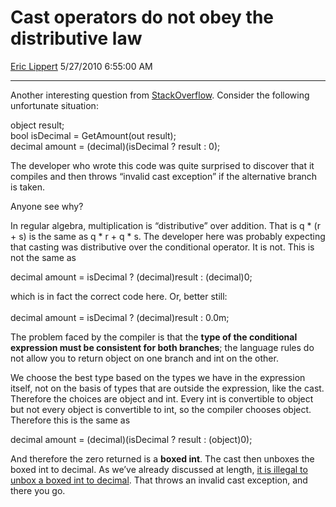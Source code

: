 <div id="page">

# Cast operators do not obey the distributive law

[Eric Lippert](https://social.msdn.microsoft.com/profile/Eric%20Lippert) 5/27/2010 6:55:00 AM

-----

<div id="content">

<div class="mine">

Another interesting question from [StackOverflow](http://stackoverflow.com/questions/1171717/c-conditional-operator). Consider the following unfortunate situation:

<span class="code"> </span>

object result;  
bool isDecimal = GetAmount(out result);  
decimal amount = (decimal)(isDecimal ? result : 0);

The developer who wrote this code was quite surprised to discover that it compiles and then throws “invalid cast exception” if the alternative branch is taken.

Anyone see why?

In regular algebra, multiplication is “distributive” over addition. That is q \* (r + s) is the same as q \* r + q \* s. The developer here was probably expecting that casting was distributive over the conditional operator. It is not. This is not the same as

<span class="code"> </span>

decimal amount = isDecimal ? (decimal)result : (decimal)0;

which is in fact the correct code here. Or, better still:  
<span class="code">  
decimal amount = isDecimal ? (decimal)result : 0.0m;</span>

The problem faced by the compiler is that the **type of the conditional expression must be consistent for both branches**; the language rules do not allow you to return object on one branch and int on the other.

We choose the best type based on the types we have in the expression itself, not on the basis of types that are outside the expression, like the cast. Therefore the choices are object and int. Every int is convertible to object but not every object is convertible to int, so the compiler chooses object. Therefore this is the same as

<span class="code"> </span>

decimal amount = (decimal)(isDecimal ? result : (object)0);

And therefore the zero returned is a **boxed int**. The cast then unboxes the boxed int to decimal. As we’ve already discussed at length, [it is illegal to unbox a boxed int to decimal](http://blogs.msdn.com/ericlippert/archive/2009/03/19/representation-and-identity.aspx). That throws an invalid cast exception, and there you go.

</div>

</div>

</div>

